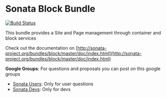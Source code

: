 Sonata Block Bundle
====================

[![Build Status](https://secure.travis-ci.org/sonata-project/SonataBlockBundle.png)](https://secure.travis-ci.org/#!/sonata-project/SonataBlockBundle)

This bundle provides a Site and Page management through container and block services

Check out the documentation on [http://sonata-project.org/bundles/block/master/doc/index.html](http://sonata-project.org/bundles/block/master/doc/index.html)

**Google Groups**: For questions and proposals you can post on this google groups

* [Sonata Users](https://groups.google.com/group/sonata-users): Only for user questions
* [Sonata Devs](https://groups.google.com/group/sonata-devs): Only for devs